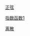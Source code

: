 [正弦](https://github.com/3440880071/0000/blob/main/%E6%AD%A3%E5%BC%A6.py/)

[指数函数1](https://github.com/3440880071/0000/blob/main/%E6%8C%87%E6%95%B0%E5%87%BD%E6%95%B01.py/)

[离散](https://github.com/3440880071/0000/blob/main/%E7%A6%BB%E6%95%A31.py/)
